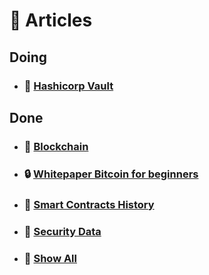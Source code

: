 # 📝 **Articles**

## **Doing**

- ### 💾 [**Hashicorp Vault**]()

## **Done** 

- ### 🔐 [**Blockchain**]()
- ### 🔒 [**Whitepaper Bitcoin for beginners**]()
- ### 🔑 [**Smart Contracts History**]()
- ### 👹 [**Security Data**]()
- ### 👀 [**Show All**]()